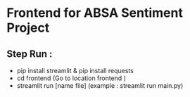 # Frontend for ABSA Sentiment Project

## Step Run :
- pip install streamlit & pip install requests
- cd frontend (Go to location frontend )
- streamlit run [name file] (example : streamlit run main.py)

